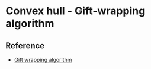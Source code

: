 # Convex hull - Gift-wrapping algorithm

## Reference

- [Gift wrapping algorithm](https://en.wikipedia.org/wiki/Gift_wrapping_algorithm)

